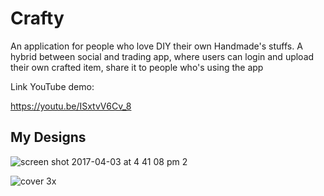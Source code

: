 # Crafty

An application for people who love DIY their own Handmade's stuffs. A hybrid between social and trading app, where users can login and upload their own crafted item, share it to people who's using the app

Link YouTube demo: 

https://youtu.be/ISxtvV6Cv_8

## My Designs

![screen shot 2017-04-03 at 4 41 08 pm 2](https://cloud.githubusercontent.com/assets/12258473/24603787/6ecc5528-188c-11e7-91f3-452895ffb074.png)

![cover 3x](https://cloud.githubusercontent.com/assets/12258473/24603351/9b8fb516-188a-11e7-9405-592782c8fc2f.png)
